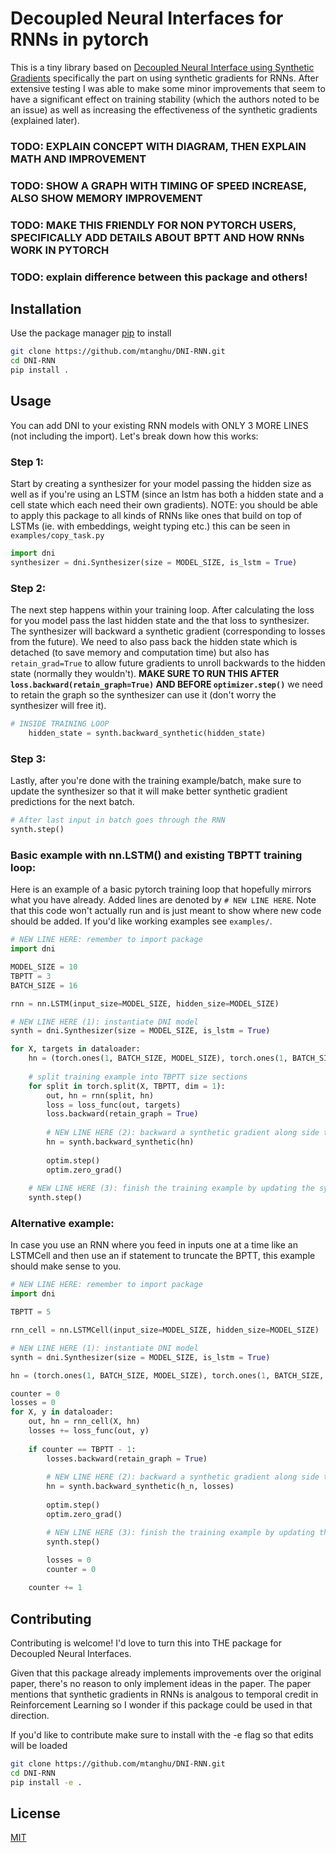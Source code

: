 # Decoupled Neural Interfaces for RNNs in pytorch

This is a tiny library based on [Decoupled Neural Interface using Synthetic Gradients](https://arxiv.org/abs/1608.05343) specifically the part on using synthetic gradients for RNNs. After extensive testing I was able to make some minor improvements that seem to have a significant effect on training stability (which the authors noted to be an issue) as well as increasing the effectiveness of the synthetic gradients (explained later).

### TODO: EXPLAIN CONCEPT WITH DIAGRAM, THEN EXPLAIN MATH AND IMPROVEMENT
### TODO: SHOW A GRAPH WITH TIMING OF SPEED INCREASE, ALSO SHOW MEMORY IMPROVEMENT
### TODO: MAKE THIS FRIENDLY FOR NON PYTORCH USERS, SPECIFICALLY ADD DETAILS ABOUT BPTT AND HOW RNNs WORK IN PYTORCH
### TODO: explain difference between this package and others!

## Installation

Use the package manager [pip](https://pip.pypa.io/en/stable/) to install

```bash
git clone https://github.com/mtanghu/DNI-RNN.git
cd DNI-RNN
pip install .
```

## Usage

You can add DNI to your existing RNN models with ONLY 3 MORE LINES (not including the import). Let's break down how this works:

### Step 1:
Start by creating a synthesizer for your model passing the hidden size as well as if you're using an LSTM (since an lstm has both a hidden state and a cell state which each need their own gradients). NOTE: you should be able to apply this package to all kinds of RNNs like ones that build on top of LSTMs (ie. with embeddings, weight typing etc.) this can be seen in `examples/copy_task.py`

```python
import dni
synthesizer = dni.Synthesizer(size = MODEL_SIZE, is_lstm = True)
```

### Step 2:
The next step happens within your training loop. After calculating the loss for you model pass the last hidden state and the that loss to synthesizer. The synthesizer will backward a synthetic gradient (corresponding to losses from the future). We need to also pass back the hidden state which is detached (to save memory and computation time) but also has `retain_grad=True` to allow future gradients to unroll backwards to the hidden state (normally they wouldn't). __MAKE SURE TO RUN THIS AFTER `loss.backward(retain_graph=True)` AND BEFORE `optimizer.step()`__ we need to retain the graph so the synthesizer can use it (don't worry the synthesizer will free it).

```python
# INSIDE TRAINING LOOP
    hidden_state = synth.backward_synthetic(hidden_state)
```

### Step 3:
Lastly, after you're done with the training example/batch, make sure to update the synthesizer so that it will make better synthetic gradient predictions for the next batch.

```python
# After last input in batch goes through the RNN
synth.step()
```

### Basic example with nn.LSTM() and existing TBPTT training loop:
Here is an example of a basic pytorch training loop that hopefully mirrors what you have already. Added lines are denoted by ```# NEW LINE HERE```. Note that this code won't actually run and is just meant to show where new code should be added. If you'd like working examples see `examples/`.

```python
# NEW LINE HERE: remember to import package
import dni

MODEL_SIZE = 10
TBPTT = 3
BATCH_SIZE = 16

rnn = nn.LSTM(input_size=MODEL_SIZE, hidden_size=MODEL_SIZE)

# NEW LINE HERE (1): instantiate DNI model
synth = dni.Synthesizer(size = MODEL_SIZE, is_lstm = True)

for X, targets in dataloader:
    hn = (torch.ones(1, BATCH_SIZE, MODEL_SIZE), torch.ones(1, BATCH_SIZE, MODEL_SIZE)
    
    # split training example into TBPTT size sections
    for split in torch.split(X, TBPTT, dim = 1):
        out, hn = rnn(split, hn)
        loss = loss_func(out, targets)
        loss.backward(retain_graph = True)
        
        # NEW LINE HERE (2): backward a synthetic gradient along side the loss gradient
        hn = synth.backward_synthetic(hn)
        
        optim.step()
        optim.zero_grad()
    
    # NEW LINE HERE (3): finish the training example by updating the synthesizer
    synth.step()
```

### Alternative example:
In case you use an RNN where you feed in inputs one at a time like an LSTMCell and then use an if statement to truncate the BPTT, this example should make sense to you.

```python
# NEW LINE HERE: remember to import package
import dni

TBPTT = 5

rnn_cell = nn.LSTMCell(input_size=MODEL_SIZE, hidden_size=MODEL_SIZE)

# NEW LINE HERE (1): instantiate DNI model
synth = dni.Synthesizer(size = MODEL_SIZE, is_lstm = True)

hn = (torch.ones(1, BATCH_SIZE, MODEL_SIZE), torch.ones(1, BATCH_SIZE, MODEL_SIZE)

counter = 0
losses = 0
for X, y in dataloader:
    out, hn = rnn_cell(X, hn)
    losses += loss_func(out, y)
    
    if counter == TBPTT - 1:
        losses.backward(retain_graph = True)
    
        # NEW LINE HERE (2): backward a synthetic gradient along side the loss gradient
        hn = synth.backward_synthetic(h_n, losses)
        
        optim.step()
        optim.zero_grad()

        # NEW LINE HERE (3): finish the training example by updating the synthesizer
        synth.step()
        
        losses = 0
        counter = 0

    counter += 1
```


## Contributing
Contributing is welcome! I'd love to turn this into THE package for Decoupled Neural Interfaces.

Given that this package already implements improvements over the original paper, there's no reason to only implement ideas in the paper. The paper mentions that synthetic gradients in RNNs is analgous to temporal credit in Reinforcement Learning so I wonder if this package could be used in that direction.

If you'd like to contribute make sure to install with the -e flag so that edits will be loaded

```bash
git clone https://github.com/mtanghu/DNI-RNN.git
cd DNI-RNN
pip install -e .
```

## License
[MIT](https://choosealicense.com/licenses/mit/)
